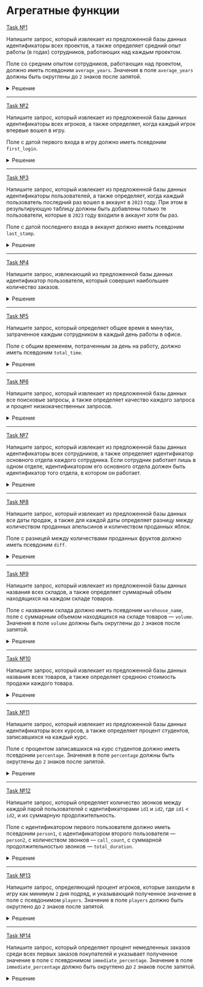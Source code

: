 # Агрегатные функции

[Task №1](https://stepik.org/lesson/1072299/step/1?unit=1082123)

Напишите запрос, который извлекает из предложенной базы данных идентификаторы всех проектов, а также определяет средний опыт работы (в годах) сотрудников, работающих над каждым проектом.

Поле со средним опытом сотрудников, работающих над проектом, должно иметь псевдоним `average_years`. Значения в поле `average_years` должны быть округлены до `2` знаков после запятой.

<details>
  <summary>Решение</summary>

  ```sql
  SELECT project_id, ROUND(AVG(experience_years), 2) AS average_years
  FROM Teams
  INNER JOIN Employees ON employee_id = Employees.id
  GROUP BY project_id;
  ```

</details>

---

[Task №2](https://stepik.org/lesson/1072299/step/2?unit=1082123)

Напишите запрос, который извлекает из предложенной базы данных идентификаторы всех игроков, а также определяет, когда каждый игрок впервые вошел в игру.

Поле с датой первого входа в игру должно иметь псевдоним `first_login`.

<details>
  <summary>Решение</summary>

  ```sql
  SELECT player_id, MIN(event_date) AS first_login
  FROM Activity
  GROUP BY player_id;
  ```

</details>

---

[Task №3](https://stepik.org/lesson/1072299/step/3?unit=1082123)

Напишите запрос, который извлекает из предложенной базы данных идентификаторы пользователей, а также определяет, когда каждый пользователь последний раз вошел в аккаунт в `2023` году. При этом в результирующую таблицу должны быть добавлены только те пользователи, которые в `2023` году входили в аккаунт хотя бы раз.

Поле с датой последнего входа в аккаунт должно иметь псевдоним `last_stamp`.

<details>
  <summary>Решение</summary>

  ```sql
  SELECT user_id, MAX(time_stamp) AS last_stamp
  FROM Logins
  WHERE YEAR(time_stamp) = 2023
  GROUP BY user_id;
  ```

</details>

---

[Task №4](https://stepik.org/lesson/1072299/step/4?unit=1082123)

Напишите запрос, извлекающий из предложенной базы данных идентификатор пользователя, который совершил наибольшее количество заказов.

<details>
  <summary>Решение</summary>

  ```sql
  SELECT customer_id
  FROM Orders
  GROUP BY customer_id
  ORDER BY COUNT(*) DESC
  LIMIT 1;
  ```

</details>

---

[Task №5](https://stepik.org/lesson/1072299/step/5?unit=1082123)

Напишите запрос, который определяет общее время в минутах, затраченное каждым сотрудником в каждый день работы в офисе.

Поле с общим временем, потраченным за день на работу, должно иметь псевдоним `total_time`.

<details>
  <summary>Решение</summary>

  ```sql
  SELECT emp_id, event_day, SUM(out_time) - SUM(in_time) AS total_time
  FROM Employees
  GROUP BY emp_id, event_day;
  ```

</details>

---

[Task №6](https://stepik.org/lesson/1072299/step/6?unit=1082123)

Напишите запрос, который извлекает из предложенной базы данных все поисковые запросы, а также определяет качество каждого запроса и процент низкокачественных запросов.

<details>
  <summary>Решение</summary>

  ```sql
  SELECT query_name, ROUND(SUM(rating/position) / COUNT(*), 2) AS quality,
         ROUND(100 * SUM(CASE
                            WHEN rating < 3 THEN 1
                            ELSE 0
                         END) / COUNT(*), 2) AS poor_query_percentage
  FROM Queries
  GROUP BY query_name;
  ```

</details>

---

[Task №7](https://stepik.org/lesson/1072299/step/7?unit=1082123)

Напишите запрос, который извлекает из предложенной базы данных идентификаторы всех сотрудников, а также определяет идентификатор основного отдела каждого сотрудника. Если сотрудник работает лишь в одном отделе, идентификатором его основного отдела должен быть идентификатор того отдела, в котором он работает.

<details>
  <summary>Решение</summary>

  ```sql
  SELECT id AS employee_id, department_id AS primary_department_id
  FROM Employees
  WHERE primary_flag = 'yes'
  UNION
  SELECT id, department_id
  FROM Employees
  WHERE primary_flag = 'no' AND id NOT IN (SELECT id
                                           FROM Employees
                                           WHERE primary_flag = 'yes');
  ```

</details>

---

[Task №8](https://stepik.org/lesson/1072299/step/8?unit=1082123)

Напишите запрос, который извлекает из предложенной базы данных все даты продаж, а также для каждой даты определяет разницу между количеством проданных апельсинов и количеством проданных яблок.

Поле с разницей между количествами проданных фруктов должно иметь псевдоним `diff`.

<details>
  <summary>Решение</summary>

  ```sql
  SELECT sale_date, IF(COUNT(*) = 1, MAX(sold_num), MAX(sold_num) - MIN(sold_num)) AS diff
  FROM Sales
  GROUP BY sale_date;
  ```

</details>

---

[Task №9](https://stepik.org/lesson/1072299/step/9?unit=1082123)

Напишите запрос, который извлекает из предложенной базы данных названия всех складов, а также определяет суммарный объем находящихся на каждом складе товаров.

Поле с названием склада должно иметь псевдоним `warehouse_name`, поле с суммарным объемом находящихся на складе товаров — `volume`. Значения в поле `volume` должны быть округлены до `2` знаков после запятой.

<details>
  <summary>Решение</summary>

  ```sql
  SELECT name AS warehouse_name, ROUND(SUM(width * length * height * units), 2) AS volume
  FROM Warehouse
  INNER JOIN Products ON product_id = Products.id
  GROUP BY name;
  ```

</details>

---

[Task №10](https://stepik.org/lesson/1072299/step/10?unit=1082123)

Напишите запрос, который извлекает из предложенной базы данных названия всех товаров, а также определяет среднюю стоимость продажи каждого товара.

<details>
  <summary>Решение</summary>

  ```sql
  SELECT product, 
         ROUND(IFNULL(SUM(amount * price) / SUM(amount), 0), 2) AS average_selling_price
  FROM Prices LEFT JOIN Sales ON Prices.product_id = Sales.product_id 
                                 AND sale_date BETWEEN start_date AND end_date
  GROUP BY product;
  ```

</details>

---

[Task №11](https://stepik.org/lesson/1072299/step/11?unit=1082123)

Напишите запрос, который извлекает из предложенной базы данных идентификаторы всех курсов, а также определяет процент студентов, записавшихся на каждый курс.

Поле с процентом записавшихся на курс студентов должно иметь псевдоним `percentage`. Значения в поле `percentage` должны быть округлены до `2` знаков после запятой.

<details>
  <summary>Решение</summary>

  ```sql
  SELECT course_id, ROUND(COUNT(*) * 100 / (SELECT COUNT(*) FROM Users), 2) AS percentage
  FROM Registers JOIN Users ON Users.id = user_id
  GROUP BY course_id
  ORDER BY percentage DESC, course_id;
  ```

</details>

---

[Task №12](https://stepik.org/lesson/1072299/step/12?unit=1082123)

Напишите запрос, который определяет количество звонков между каждой парой пользователей с идентификаторами `id1` и `id2`, где `id1` < `id2`, и их суммарную продолжительность.

Поле с идентификатором первого пользователя должно иметь псевдоним `person1`, с идентификатором второго пользователя — `person2`, с количеством звонков — `call_count`, с суммарной продолжительностью звонков — `total_duration`.

<details>
  <summary>Решение</summary>

  ```sql
  SELECT person1, person2, COUNT(*) AS call_count, SUM(duration) AS total_duration
  FROM (SELECT from_id AS person1, to_id AS person2, duration
        FROM Calls
        UNION ALL
        SELECT to_id, from_id, duration
        FROM Calls) t
  WHERE person1 < person2
  GROUP BY person1, person2;
  ```

</details>

---

[Task №13](https://stepik.org/lesson/1072299/step/13?unit=1082123)

Напишите запрос, определяющий процент игроков, которые заходили в игру как минимум `2` дня подряд, и указывающий полученное значение в поле с псевдонимом `players`. Значение в поле `players` должно быть округлено до `2` знаков после запятой.

<details>
  <summary>Решение</summary>

  ```sql
  WITH CTE AS (
      SELECT A1.player_id
      FROM Activity A1 JOIN Activity A2 ON A1.player_id = A2.player_id 
                                       AND ADDDATE(A1.event_date, INTERVAL 1 DAY) = A2.event_date
      GROUP BY A1.player_id
  )
  
  SELECT ROUND(COUNT(*) * 100 / (SELECT COUNT(DISTINCT player_id) FROM Activity), 2) AS players
  FROM CTE;
  ```

</details>

---

[Task №14](https://stepik.org/lesson/1072299/step/14?unit=1082123)

Напишите запрос, который определяет процент немедленных заказов среди всех первых заказов покупателей и указывает полученное значение в поле с псевдонимом `immediate_percentage`. Значение в поле `immediate_percentage` должно быть округлено до `2` знаков после запятой.

<details>
  <summary>Решение</summary>

  ```sql
  WITH NumOrders AS (
      SELECT Orders.*, 
             ROW_NUMBER() OVER(PARTITION BY customer_id ORDER BY order_date) AS num_order
      FROM Orders
  )
  
  SELECT ROUND(COUNT(*) * 100 / (SELECT COUNT(*) FROM NumOrders WHERE num_order = 1), 2) AS immediate_percentage
  FROM NumOrders
  WHERE num_order = 1 AND order_date = customer_pref_delivery_date;
  ```

</details>
